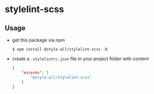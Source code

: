 # stylelint-scss

## Usage
* get this package via npm
    ```shell
    $ npm install @style-all/stylelint-scss -D
    ```

* create a `.stylelintrc.json` file in your project folder with content  
    ```json
    {
        "extends": [
            "@style-all/stylelint-scss"
        ]
    }
    ```
